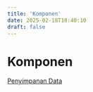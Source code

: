 ```yaml
---
title: 'Komponen'
date: 2025-02-18T18:40:10
draft: false
---
```


# Komponen

[Penyimpanan Data](./penyimpanan-data/)
